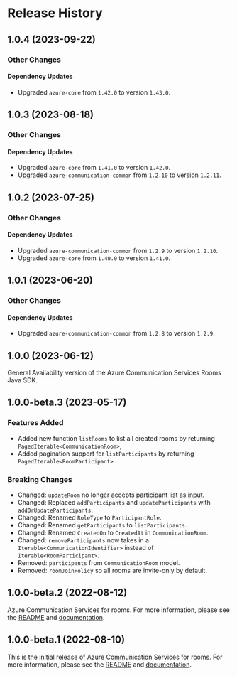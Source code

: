 # Release History

## 1.0.4 (2023-09-22)

### Other Changes

#### Dependency Updates

- Upgraded `azure-core` from `1.42.0` to version `1.43.0`.


## 1.0.3 (2023-08-18)

### Other Changes

#### Dependency Updates

- Upgraded `azure-core` from `1.41.0` to version `1.42.0`.
- Upgraded `azure-communication-common` from `1.2.10` to version `1.2.11`.


## 1.0.2 (2023-07-25)

### Other Changes

#### Dependency Updates

- Upgraded `azure-communication-common` from `1.2.9` to version `1.2.10`.
- Upgraded `azure-core` from `1.40.0` to version `1.41.0`.


## 1.0.1 (2023-06-20)

### Other Changes

#### Dependency Updates

- Upgraded `azure-communication-common` from `1.2.8` to version `1.2.9`.


## 1.0.0 (2023-06-12)
General Availability version of the Azure Communication Services Rooms Java SDK.

## 1.0.0-beta.3 (2023-05-17)

### Features Added

- Added new function `listRooms` to list all created rooms by returning `PagedIterable<CommunicationRoom>`,
- Added pagination support for `listParticipants` by returning `PagedIterable<RoomParticipant>`.

### Breaking Changes

- Changed: `updateRoom` no longer accepts participant list as input.
- Changed: Replaced `addParticipants` and `updateParticipants` with `addOrUpdateParticipants`.
- Changed: Renamed `RoleType` to `ParticipantRole`.
- Changed: Renamed `getParticipants` to `listParticipants`.
- Changed: Renamed `CreatedOn` to `CreatedAt` in `CommunicationRoom`.
- Changed: `removeParticipants` now takes in a `Iterable<CommunicationIdentifier>` instead of `Iterable<RoomParticipant>`.
- Removed: `participants` from `CommunicationRoom` model.
- Removed: `roomJoinPolicy` so all rooms are invite-only by default.

## 1.0.0-beta.2 (2022-08-12)
Azure Communication Services for rooms. For more information, please see the [README](https://github.com/Azure/azure-sdk-for-java/blob/main/sdk/communication/azure-communication-rooms/README.md) and [documentation](https://docs.microsoft.com/azure/communication-services/concepts/rooms/room-concept).


## 1.0.0-beta.1 (2022-08-10)
This is the initial release of Azure Communication Services for rooms. For more information, please see the [README](https://github.com/Azure/azure-sdk-for-java/blob/main/sdk/communication/azure-communication-rooms/README.md) and [documentation](https://docs.microsoft.com/azure/communication-services/concepts/rooms/room-concept).
